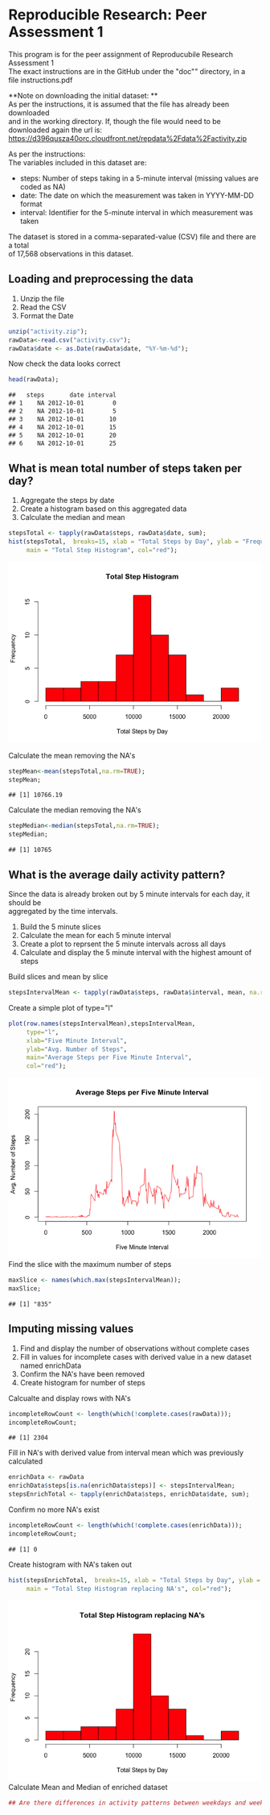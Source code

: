 # Reproducible Research: Peer Assessment 1
This program is for the peer assignment of Reproducubile Research Assessment 1  
The exact instructions are in the GitHub under the "doc"" directory, in a  
file instructions.pdf  

**Note on downloading the initial dataset: **   
As per the instructions, it is assumed that the file has already been downloaded  
and in the working directory.   If, though the file would need to be downloaded 
again the url is:  
https://d396qusza40orc.cloudfront.net/repdata%2Fdata%2Factivity.zip 

As per the instructions:  
The variables included in this dataset are:  

* steps: Number of steps taking in a 5-minute interval (missing values are coded as NA)  
* date: The date on which the measurement was taken in YYYY-MM-DD format  
* interval: Identifier for the 5-minute interval in which measurement was taken  

The dataset is stored in a comma-separated-value (CSV) file and there are a total  
of 17,568 observations in this dataset.  

## Loading and preprocessing the data
1. Unzip the file  
2. Read the CSV  
3. Format the Date  


```r
unzip("activity.zip");
rawData<-read.csv("activity.csv");
rawData$date <- as.Date(rawData$date, "%Y-%m-%d");
```

Now check the data looks correct  

```r
head(rawData);
```

```
##   steps       date interval
## 1    NA 2012-10-01        0
## 2    NA 2012-10-01        5
## 3    NA 2012-10-01       10
## 4    NA 2012-10-01       15
## 5    NA 2012-10-01       20
## 6    NA 2012-10-01       25
```


## What is mean total number of steps taken per day?
1. Aggregate the steps by date  
2. Create a histogram based on this aggregated data 
3. Calculate the median and mean  


```r
stepsTotal <- tapply(rawData$steps, rawData$date, sum);
hist(stepsTotal,  breaks=15, xlab = "Total Steps by Day", ylab = "Frequency", 
     main = "Total Step Histogram", col="red");
```

![](PA1_template_files/figure-html/unnamed-chunk-3-1.png) 
  
Calculate the mean removing the NA's  

```r
stepMean<-mean(stepsTotal,na.rm=TRUE);
stepMean;
```

```
## [1] 10766.19
```

Calculate the median removing the NA's  

```r
stepMedian<-median(stepsTotal,na.rm=TRUE);
stepMedian;
```

```
## [1] 10765
```

## What is the average daily activity pattern?
Since the data is already broken out by 5 minute intervals for each day, it should be  
aggregated by the time intervals.

1. Build the 5 minute slices  
2. Calculate the mean for each 5 minute interval  
3. Create a plot to reprsent the 5 minute intervals across all days  
4. Calculate and display the 5 minute interval with the highest amount of steps  

Build slices and mean by slice  

```r
stepsIntervalMean <- tapply(rawData$steps, rawData$interval, mean, na.rm = TRUE)
```
Create a simple plot of type="l"  

```r
plot(row.names(stepsIntervalMean),stepsIntervalMean,
     type="l",
     xlab="Five Minute Interval",
     ylab="Avg. Number of Steps",
     main="Average Steps per Five Minute Interval",
     col="red");
```

![](PA1_template_files/figure-html/unnamed-chunk-7-1.png) 
Find the slice with the maximum number of steps  

```r
maxSlice <- names(which.max(stepsIntervalMean));
maxSlice;
```

```
## [1] "835"
```
## Imputing missing values
1.  Find and display the number of observations without complete cases 
2.  Fill in values for incomplete cases with derived value in a new dataset named enrichData
3.  Confirm the NA's have been removed  
4.  Create histogram for number of steps 

Calcualte and display rows with NA's  

```r
incompleteRowCount <- length(which(!complete.cases(rawData)));
incompleteRowCount;
```

```
## [1] 2304
```
Fill in NA's with derived value from interval mean which was previously calculated  

```r
enrichData <- rawData
enrichData$steps[is.na(enrichData$steps)] <- stepsIntervalMean;
stepsEnrichTotal <- tapply(enrichData$steps, enrichData$date, sum);
```
Confirm no more NA's exist  

```r
incompleteRowCount <- length(which(!complete.cases(enrichData)));
incompleteRowCount;
```

```
## [1] 0
```
Create histogram with NA's taken out  

```r
hist(stepsEnrichTotal,  breaks=15, xlab = "Total Steps by Day", ylab = "Frequency", 
     main = "Total Step Histogram replacing NA's", col="red");
```

![](PA1_template_files/figure-html/unnamed-chunk-12-1.png) 
Calculate Mean and Median of enriched dataset

```r
## Are there differences in activity patterns between weekdays and weekends?
```
